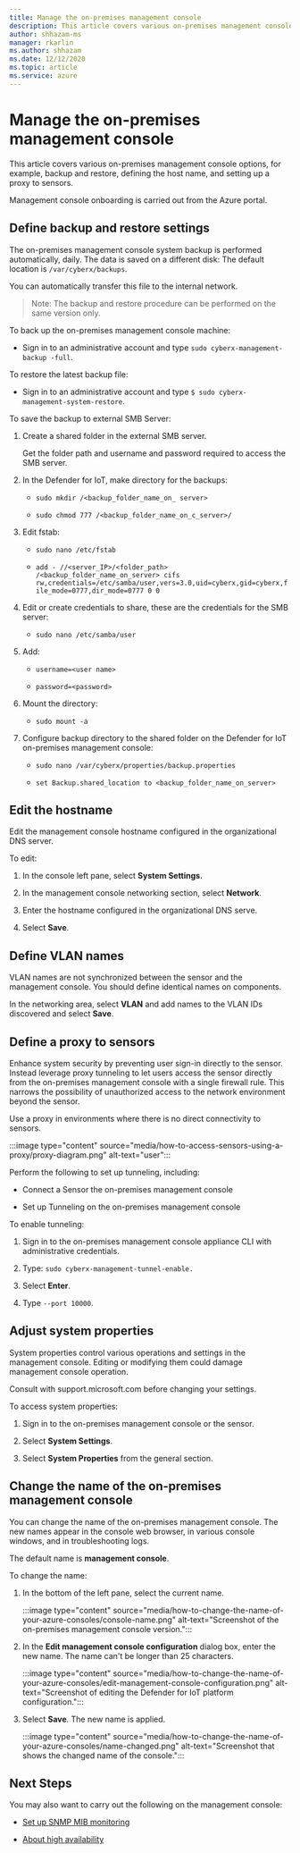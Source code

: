 ```yaml
---
title: Manage the on-premises management console 
description: This article covers various on-premises management console options, for example, backup and restore, defining the host name, and setting up a proxy to sensors.
author: shhazam-ms
manager: rkarlin
ms.author: shhazam
ms.date: 12/12/2020
ms.topic: article
ms.service: azure
---
```


# Manage the on-premises management console

This article covers various on-premises management console options, for example, backup and restore, defining the host name, and setting up a proxy to sensors.

Management console onboarding is carried out from the Azure portal.

## Define backup and restore settings

The on-premises management console system backup is performed automatically, daily. The data is saved on a different disk: The default location is `/var/cyberx/backups`. 

You can automatically transfer this file to the internal network. 

> Note: The backup and restore procedure can be performed on the same version only. 

To back up the on-premises management console machine: 

- Sign in to an administrative account and type `sudo cyberx-management-backup -full`.

To restore the latest backup file:

- Sign in to an administrative account and type `$ sudo cyberx-management-system-restore`.

To save the backup to external SMB Server:

1. Create a shared folder in the external SMB server.  

   Get the folder path and username and password required to access the SMB server. 

2. In the Defender for IoT, make directory for the backups:

   - `sudo mkdir /<backup_folder_name_on_ server>` 

   - `sudo chmod 777 /<backup_folder_name_on_c_server>/` 

3. Edit fstab:  

   - `sudo nano /etc/fstab` 

   - `add - //<server_IP>/<folder_path> /<backup_folder_name_on_server> cifs rw,credentials=/etc/samba/user,vers=3.0,uid=cyberx,gid=cyberx,file_mode=0777,dir_mode=0777 0 0` 

4. Edit or create credentials to share, these are the credentials for the SMB server: 

   - `sudo nano /etc/samba/user` 

5. Add: 

   - `username=<user name>`

   - `password=<password>` 

6. Mount the directory: 

   - `sudo mount -a` 

7. Configure backup directory to the shared folder on the Defender for IoT on-premises management console:  

   - `sudo nano /var/cyberx/properties/backup.properties` 

   - `set Backup.shared_location to <backup_folder_name_on_server>`

## Edit the hostname

Edit the management console hostname configured in the organizational DNS server.

To edit:

1. In the console left pane, select **System Settings**.  

2. In the management console networking section, select **Network**. 

3. Enter the hostname configured in the organizational DNS serve. 

4. Select **Save**.

## Define VLAN names

 VLAN names are not synchronized between the sensor and the management console. You should define identical names on components.

In the networking area, select **VLAN** and add names to the VLAN IDs discovered and select **Save**.

## Define a proxy to sensors

Enhance system security by preventing user sign-in directly to the sensor. Instead leverage proxy tunneling to let users access the sensor directly from the on-premises management console with a single firewall rule. This narrows the possibility of unauthorized access to the network environment beyond the sensor.

Use a proxy in environments where there is no direct connectivity to sensors.

  :::image type="content" source="media/how-to-access-sensors-using-a-proxy/proxy-diagram.png" alt-text="user":::

Perform the following to set up tunneling, including:

  - Connect a Sensor the on-premises management console

  - Set up Tunneling on the on-premises management console

To enable tunneling:

1. Sign in to the on-premises management console appliance CLI with administrative credentials.

2. Type: `sudo cyberx-management-tunnel-enable.`

3. Select **Enter**.

4. Type `--port 10000`.

## Adjust system properties

System properties control various operations and settings in the management console. Editing or modifying them could damage management console operation.

Consult with support.microsoft.com before changing your settings.

To access system properties: 

1. Sign in to the on-premises management console or the sensor.

2. Select **System Settings**.

3. Select **System Properties** from the general section.

## Change the name of the on-premises management console

You can change the name of the on-premises management console. The new names appear in the console web browser, in various console windows, and in troubleshooting logs.

The default name is **management console**.

To change the name:

1. In the bottom of the left pane, select the current name.

   :::image type="content" source="media/how-to-change-the-name-of-your-azure-consoles/console-name.png" alt-text="Screenshot of the on-premises management console version.":::

2. In the **Edit management console configuration** dialog box, enter the new name. The name can't be longer than 25 characters.

   :::image type="content" source="media/how-to-change-the-name-of-your-azure-consoles/edit-management-console-configuration.png" alt-text="Screenshot of editing the Defender for IoT platform configuration.":::

3. Select **Save**. The new name is applied.

   :::image type="content" source="media/how-to-change-the-name-of-your-azure-consoles/name-changed.png" alt-text="Screenshot that shows the changed name of the console.":::

## Next Steps

You may also want to carry out the following on the management console:

- [Set up SNMP MIB monitoring](how-to-set-up-snmp-mib-monitoring.md)

- [About high availability](how-to-set-up-high-availability.md)
